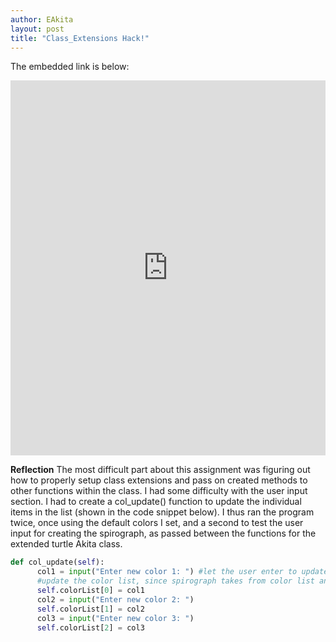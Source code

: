 ```yaml
---
author: EAkita
layout: post
title: "Class_Extensions Hack!"
---
```


The embedded link is below: 

<iframe src="https://trinket.io/embed/python/1856305293" width="100%" height="600" frameborder="0" marginwidth="0" marginheight="0" allowfullscreen></iframe>


**Reflection**
The most difficult part about this assignment was figuring out how to properly setup class extensions and pass on created methods to other functions within the class. I had some difficulty with the user input section. I had to create a col_update() function to update the individual items in the list (shown in the code snippet below). I thus ran the program twice, once using the default colors I set, and a second to test the user input for creating the spirograph, as passed between the functions for the extended turtle Akita class. 


```python
def col_update(self):
      col1 = input("Enter new color 1: ") #let the user enter to update color
      #update the color list, since spirograph takes from color list and not col 1. 
      self.colorList[0] = col1
      col2 = input("Enter new color 2: ")
      self.colorList[1] = col2
      col3 = input("Enter new color 3: ")
      self.colorList[2] = col3
```
